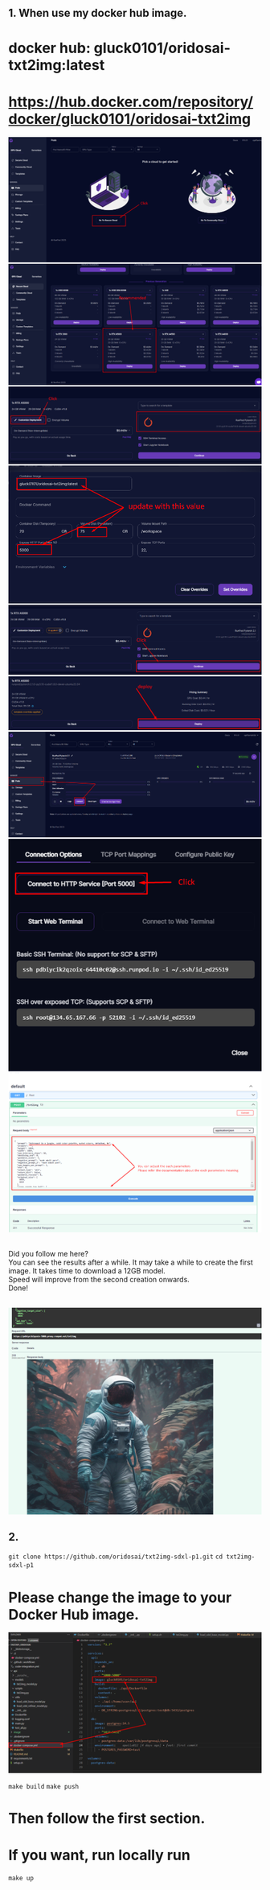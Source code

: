## 1. When use my docker hub image.

# docker hub: gluck0101/oridosai-txt2img:latest
# https://hub.docker.com/repository/docker/gluck0101/oridosai-txt2img

![Alt text](./image/1.png)
![Alt text](./image/2.png)
![Alt text](./image/3.png)
![Alt text](./image/4.png)
![Alt text](./image/5.png)
![Alt text](./image/6.png)
![Alt text](./image/7.png)
![Alt text](./image/8.png)
![Alt text](./image/9.png)

<br />
Did you follow me here? <br />
You can see the results after a while. It may take a while to create the first image. It takes time to download a 12GB model. <br />
Speed will improve from the second creation onwards. <br />
Done! <br />
<br />

![Alt text](./image/10.png)

## 2.
``git clone https://github.com/oridosai/txt2img-sdxl-p1.git``
``cd txt2img-sdxl-p1``

# Please change the image to your Docker Hub image.
![Alt text](./image/11.png)

``make build``
``make push``

# Then follow the first section.

# If you want, run locally run
``make up``
